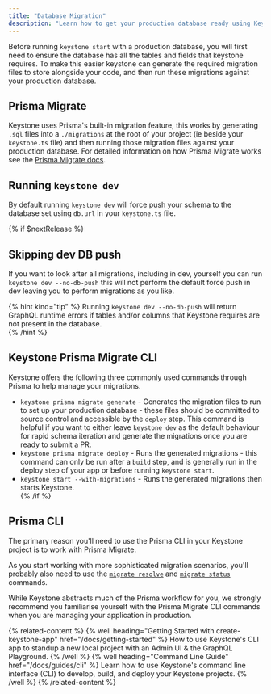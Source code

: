 ```yaml
---
title: "Database Migration"
description: "Learn how to get your production database ready using Keystone's migration"
---
```


Before running `keystone start` with a production database, you will first need to ensure the database has all the tables and fields that keystone requires. To make this easier keystone can generate the required migration files to store alongside your code, and then run these migrations against your production database.

## Prisma Migrate

Keystone uses Prisma's built-in migration feature, this works by generating `.sql` files into a `./migrations` at the root of your project (ie beside your `keystone.ts` file) and then running those migration files against your production database. For detailed information on how Prisma Migrate works see the [Prisma Migrate docs](https://www.prisma.io/docs/concepts/components/prisma-migrate). 

## Running `keystone dev`

By default running `keystone dev` will force push your schema to the database set using `db.url` in your `keystone.ts` file.

{% if $nextRelease %}
## Skipping dev DB push

If you want to look after all migrations, including in dev, yourself you can run `keystone dev --no-db-push` this will not perform the default force push in dev leaving you to perform migrations as you like.

{% hint kind="tip" %}
Running `keystone dev --no-db-push` will return GraphQL runtime errors if tables and/or columns that Keystone requires are not present in the database.  
{% /hint %}

## Keystone Prisma Migrate CLI

Keystone offers the following three commonly used commands through Prisma to help manage your migrations.
- `keystone prisma migrate generate` - Generates the migration files to run to set up your production database - these files should be committed to source control and accessible by the `deploy` step. This command is helpful if you want to either leave `keystone dev` as the default behaviour for rapid schema iteration and generate the migrations once you are ready to submit a PR.
- `keystone prisma migrate deploy` - Runs the generated migrations - this command can only be run after a `build` step, and is generally run in the deploy step of your app or before running `keystone start`.
- `keystone start --with-migrations` - Runs the generated migrations then starts Keystone.  
{% /if %}
## Prisma CLI

The primary reason you'll need to use the Prisma CLI in your Keystone project is to work with Prisma Migrate.

As you start working with more sophisticated migration scenarios, you'll probably also need to use the [`migrate resolve`](https://www.prisma.io/docs/reference/api-reference/command-reference/#migrate-resolve) and [`migrate status`](https://www.prisma.io/docs/reference/api-reference/command-reference/#migrate-status) commands.

While Keystone abstracts much of the Prisma workflow for you, we strongly recommend you familiarise yourself with the Prisma Migrate CLI commands when you are managing your application in production.


{% related-content %}
{% well
heading="Getting Started with create-keystone-app"
href="/docs/getting-started" %}
How to use Keystone's CLI app to standup a new local project with an Admin UI & the GraphQL Playground.
{% /well %}
{% well
heading="Command Line Guide"
href="/docs/guides/cli" %}
Learn how to use Keystone's command line interface (CLI) to develop, build, and deploy your Keystone projects.
{% /well %}
{% /related-content %}
